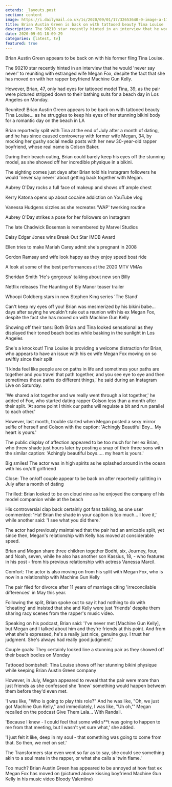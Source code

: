 ```yaml
---
extends: _layouts.post
section: content
image: https://i.dailymail.co.uk/1s/2020/09/01/17/32653640-0-image-a-178_1598978579441.jpg 
title: Brian Austin Green is back on with tattooed beauty Tina Louise 
description: The 90210 star recently hinted in an interview that he would never say never regarding reuniting with estranged wife Megan Fox 
date: 2020-09-01-18-09-29 
categories: [latest, tv] 
featured: true 
--- 
```

Brian Austin Green appears to be back on with his former fling Tina Louise.

The 90210 star recently hinted in an interview that he would 'never say never' to reuniting with estranged wife Megan Fox, despite the fact that she has moved on with her rapper boyfriend Machine Gun Kelly.

However, Brian, 47, only had eyes for tattooed model Tina, 39, as the pair were pictured stripped down to their bathing suits for a beach day in Los Angeles on Monday. 

Reunited! Brian Austin Green appears to be back on with tattooed beauty Tina Louise... as he struggles to keep his eyes of her stunning bikini body for a romantic day on the beach in LA

Brian reportedly split with Tina at the end of July after a month of dating, and he has since caused controversy with former wife Megan, 34, by mocking her gushy social media posts with her new 30-year-old rapper boyfriend, whose real name is Colson Baker.

During their beach outing, Brian could barely keep his eyes off the stunning model, as she showed off her incredible physique in a bikini. 

The sighting comes just days after Brian told his Instagram followers he would 'never say never' about getting back together with Megan.

Aubrey O'Day rocks a full face of makeup and shows off ample chest

Kerry Katona opens up about cocaine addiction on YouTube vlog

Vanessa Hudgens sizzles as she recreates 'WAP' twerking routine

Aubrey O'Day strikes a pose for her followers on Instagram

The late Chadwick Boseman is remembered by Marvel Studios

Daisy Edgar Jones wins Break Out Star IMDB Award

Ellen tries to make Mariah Carey admit she's pregnant in 2008

Gordon Ramsay and wife look happy as they enjoy speed boat ride

A look at some of the best performances at the 2020 MTV VMAs

Sheridan Smith 'He's gorgeous' talking about new son Billy

Netflix releases The Haunting of Bly Manor teaser trailer

Whoopi Goldberg stars in new Stephen King series 'The Stand'

Can't keep my eyes off you! Brian was mesmerized by his bikini babe... days after saying he wouldn't rule out a reunion with his ex Megan Fox, despite the fact she has moved on with Machine Gun Kelly

Showing off their tans: Both Brian and Tina looked sensational as they displayed their toned beach bodies while basking in the sunlight in Los Angeles

She's a knockout! Tina Louise is providing a welcome distraction for Brian, who appears to have an issue with his ex wife Megan Fox moving on so swiftly since their split

'I kinda feel like people are on paths in life and sometimes your paths are together and you travel that path together, and you see eye to eye and then sometimes those paths do different things,' he said during an Instagram Live on Saturday.

'We shared a lot together and we really went through a lot together,' he added of Fox, who started dating rapper Colson less than a month after their split. 'At some point I think our paths will regulate a bit and run parallel to each other.' 

However, last month, trouble started when Megan posted a sexy mirror selfie of herself and Colson with the caption: 'Achingly Beautiful Boy... My heart is yours.' 

The public display of affection appeared to be too much for her ex Brian, who threw shade just hours later by posting a snap of their three sons with the similar caption: 'Achingly beautiful boys..... my heart is yours.'

Big smiles! The actor was in high spirits as he splashed around in the ocean with his on/off girlfriend

Close: The on/off couple appear to be back on after reportedly splitting in July after a month of dating 

Thrilled: Brian looked to be on cloud nine as he enjoyed the company of his model companion while at the beach

His controversial clap back certainly got fans talking, as one user commented: 'Ha! Brian the shade in your caption is too much... I love it,' while another said: 'I see what you did there.'

The actor had previously maintained that the pair had an amicable split, yet since then, Megan's relationship with Kelly has moved at considerable speed. 

Brian and Megan share three children together Bodhi, six, Journey, four, and Noah, seven, while he also has another son Kassius, 18, - who features in his post - from his previous relationship with actress Vanessa Marcil. 

Comfort: The actor is also moving on from his split with Megan Fox, who is now in a relationship with Machine Gun Kelly

The pair filed for divorce after 11 years of marriage citing 'irreconcilable differences' in May this year. 

Following the split, Brian spoke out to say it had nothing to do with 'cheating' and insisted that she and Kelly were just 'friends' despite them sharing racy scenes from the rapper's music video. 

Speaking on his podcast, Brian said: 'I've never met [Machine Gun Kelly], but Megan and I talked about him and they're friends at this point. And from what she's expressed, he's a really just nice, genuine guy. I trust her judgment. She's always had really good judgment.'

Couple goals: They certainly looked line a stunning pair as they showed off their beach bodies on Monday

Tattooed bombshell: Tina Louise shows off her stunning bikini physique while keeping Brian Austin Green company

However, in July, Megan appeared to reveal that the pair were more than just friends as she confessed she 'knew' something would happen between them before they'd even met. 

'I was like, "Who is going to play this role?" And he was like, "Oh, we just got Machine Gun Kelly," and immediately, I was like, "Uh oh,"' Megan recalled on the podcast Give Them Lala... With Randall. 

'Because I knew - I could feel that some wild s**t was going to happen to me from that meeting, but I wasn't yet sure what,' she added.

'I just felt it like, deep in my soul - that something was going to come from that. So then, we met on set.'

The Transformers star even went so far as to say, she could see something akin to a soul mate in the rapper, or what she calls a 'twin flame.'

Too much? Brian Austin Green has appeared to be annoyed at how fast ex Megan Fox has moved on (pictured above kissing boyfriend Machine Gun Kelly in his music video Bloody Valentine)


